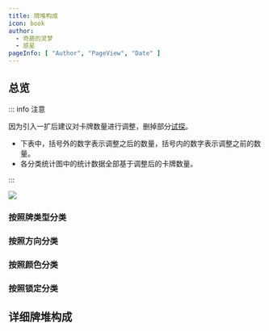 ```yaml
---
title: 牌堆构成
icon: book
author:
  - 奇葩的灵梦
  - 惑星
pageInfo: [ "Author", "PageView", "Date" ]
---
```


## 总览

::: info 注意

因为引入一扩后建议对卡牌数量进行调整，删掉部分[试探](card.md)。
- 下表中，括号外的数字表示调整之后的数量，括号内的数字表示调整之前的数量。
- 各分类统计图中的统计数据全部基于调整后的卡牌数量。

:::

![](/images/deck.png)

### 按照牌类型分类

<DeckCard></DeckCard>

### 按照方向分类

<DeckPie
  :labels='["←", "↑", "→"]'
  :data='[38, 34, 38]'
  :colors='["#ff4069", "#36a2eb", "#ff9f40"]'
  :rotation='180'
/>

### 按照颜色分类

<DeckPie
  :labels='["红", "红黑", "黑", "蓝黑", "蓝", "红蓝"]'
  :data='[25, 12, 32, 12, 25, 4]'
  :colors='["#ed6e86", "#9e4a5a", "#a0a0a0", "#3a6b99", "#57a0e5", "#9268f7"]'
  :rotation='2 / 110 * 360'
/>

### 按照锁定分类

<DeckPie
  :labels='["锁定", "无锁"]'
  :data='[41, 69]'
  :colors='["#ff4069", "#36a2eb"]'
/>

## 详细牌堆构成

<el-switch
  inactive-text="显示数量调整后卡牌"
  active-text="显示全部118张卡牌"
  v-model="disableLines"
  inline-prompt
  style="--el-switch-off-color: #13ce66"
/>

<el-table :data="deck" border>
  <el-table-column
    prop="name"
    label="卡牌"
    min-width="90"
    align="center"
    :filters="[
      { text: '试探', value: '试探' },
      { text: '平衡', value: '平衡' },
      { text: '威逼', value: '威逼' },
      { text: '利诱', value: '利诱' },
      { text: '澄清', value: '澄清' },
      { text: '破译', value: '破译' },
      { text: '调包', value: '调包' },
      { text: '截获', value: '截获' },
      { text: '误导', value: '误导' },
      { text: '风云变幻', value: '风云变幻' },
      { text: '密令', value: '密令' },
      { text: '调虎离山', value: '调虎离山' },
      { text: '欲擒故纵', value: '欲擒故纵' },
    ]"
    :filter-method="filterHandler"
  />
  <el-table-column prop="color" sortable label="颜色" min-width="80" align="center">
    <template #default="scope">
      <div v-html="getColor(scope.row.color)"></div>
    </template>
  </el-table-column>
  <el-table-column prop="dir" sortable label="方向" min-width="80" align="center">
    <template #default="scope">
      {{ scope.row.dir == "Up" ? "&uarr;" : scope.row.dir == "Left" ? "&larr;" : "&rarr;" }}
    </template>
  </el-table-column>
  <el-table-column prop="lockable" label="锁定" min-width="60" align="center">
    <template #default="scope">
      {{ scope.row.lockable ? "锁定" : "" }}
    </template>
  </el-table-column>
  <el-table-column label="备注" align="center">
    <template #default="scope">
      <div v-html="getComment(scope.row.name, scope.row.comment)"></div>
    </template>
  </el-table-column>
</el-table>

<script setup>
import { ref, computed } from "vue";
import { ElTable, ElTableColumn, ElSwitch } from "element-plus";
import DeckCard from "@DeckCard";
import DeckPie from "@DeckPie";

const filterHandler = (value, row, column) => {
  const property = column['property'];
  return row[property] === value;
};

const getColor = (colors) => {
  return colors.map((color) => {
    let innerText = "";
    switch (color) {
    case "Red": innerText = "红"; break;
    case "Blue": innerText = "蓝"; break;
    case "Black": innerText = "黑"; break;
    }
    return `<span class="${color.toLowerCase()}">${innerText}</span>`;
  }).join("");
};

const getComment = (name, comment) => {
  if (name === "试探") {
    let s = `<span style="color:white; background-color:var(--red-color);">`;
    s += comment.includes("Red") ? "+1" : "-1";
    s += `</span><span style="color:white; background-color:var(--blue-color);">`;
    s += comment.includes("Blue") ? "+1" : "-1";
    s += `</span><span style="color:white; background-color:var(--green-color);">`;
    s += comment.includes("Black") ? "+1" : "-1";
    s += `</span>`;
    return s;
  } else if (name === "密令") {
    let s = "";
    for (let i in comment) {
      s += `<span style="color:white; background-color:var(--${comment[i].toLowerCase()}-color);">`;
      switch (Number(i)) {
      case 0: s += "东"; break;
      case 1: s += "西"; break;
      case 2: s += "静"; break;
      }
      s += "</span>";
    }
    return s;
  }
  return comment;
};

const deck1 = [
  {id: 1, name: "试探", color: ["Black"], dir: "Right", lockable: false, comment: ["Black"]},
  {id: 2, name: "试探", color: ["Black"], dir: "Right", lockable: false, comment: ["Blue"]},
  {id: 3, name: "试探", color: ["Black"], dir: "Right", lockable: false, comment: ["Red", "Black"]},
  {id: 4, name: "试探", color: ["Black"], dir: "Left", lockable: false, comment: ["Red", "Blue"]},
  {id: 5, name: "试探", color: ["Black"], dir: "Left", lockable: false, comment: ["Blue", "Black"]},
  {id: 6, name: "试探", color: ["Black"], dir: "Left", lockable: false, comment: ["Red"]},
  {id: 7, name: "试探", color: ["Red"], dir: "Right", lockable: false, comment: ["Black"]},
  {id: 8, name: "试探", color: ["Red"], dir: "Right", lockable: false, comment: ["Blue"]},
  {id: 9, name: "试探", color: ["Red"], dir: "Right", lockable: false, comment: ["Red", "Black"]},
  {id: 10, name: "试探", color: ["Red"], dir: "Left", lockable: false, comment: ["Red", "Blue"]},
  {id: 11, name: "试探", color: ["Red"], dir: "Left", lockable: false, comment: ["Blue", "Black"]},
  {id: 12, name: "试探", color: ["Red"], dir: "Left", lockable: false, comment: ["Red"]},
  {id: 13, name: "试探", color: ["Blue"], dir: "Right", lockable: false, comment: ["Black"]},
  {id: 14, name: "试探", color: ["Blue"], dir: "Right", lockable: false, comment: ["Blue"]},
  {id: 15, name: "试探", color: ["Blue"], dir: "Right", lockable: false, comment: ["Red", "Black"]},
  {id: 16, name: "试探", color: ["Blue"], dir: "Left", lockable: false, comment: ["Red", "Blue"]},
  {id: 17, name: "试探", color: ["Blue"], dir: "Left", lockable: false, comment: ["Blue", "Black"]},
  {id: 18, name: "试探", color: ["Blue"], dir: "Left", lockable: false, comment: ["Red"]},
  {id: 19, name: "平衡", color: ["Black"], dir: "Left", lockable: true},
  {id: 20, name: "平衡", color: ["Black"], dir: "Right", lockable: true},
  {id: 21, name: "平衡", color: ["Blue"], dir: "Left", lockable: true},
  {id: 22, name: "平衡", color: ["Red"], dir: "Right", lockable: true},
  {id: 23, name: "平衡", color: ["Red", "Black"], dir: "Up", lockable: false},
  {id: 24, name: "平衡", color: ["Blue", "Black"], dir: "Up", lockable: false},
  {id: 25, name: "平衡", color: ["Red", "Black"], dir: "Left", lockable: false},
  {id: 26, name: "平衡", color: ["Blue", "Black"], dir: "Right", lockable: false},
  {id: 27, name: "威逼", color: ["Red"], dir: "Left", lockable: false},
  {id: 28, name: "威逼", color: ["Red"], dir: "Left", lockable: false},
  {id: 29, name: "威逼", color: ["Red"], dir: "Left", lockable: false},
  {id: 30, name: "威逼", color: ["Red"], dir: "Right", lockable: false},
  {id: 31, name: "威逼", color: ["Blue"], dir: "Left", lockable: false},
  {id: 32, name: "威逼", color: ["Blue"], dir: "Right", lockable: false},
  {id: 33, name: "威逼", color: ["Blue"], dir: "Right", lockable: false},
  {id: 34, name: "威逼", color: ["Blue"], dir: "Right", lockable: false},
  {id: 35, name: "威逼", color: ["Black"], dir: "Left", lockable: false},
  {id: 36, name: "威逼", color: ["Black"], dir: "Left", lockable: false},
  {id: 37, name: "威逼", color: ["Black"], dir: "Right", lockable: false},
  {id: 38, name: "威逼", color: ["Black"], dir: "Right", lockable: false},
  {id: 39, name: "威逼", color: ["Blue", "Black"], dir: "Left", lockable: false},
  {id: 40, name: "威逼", color: ["Red", "Black"], dir: "Right", lockable: false},
  {id: 41, name: "利诱", color: ["Black"], dir: "Left", lockable: true},
  {id: 42, name: "利诱", color: ["Black"], dir: "Right", lockable: true},
  {id: 43, name: "利诱", color: ["Black"], dir: "Left", lockable: true},
  {id: 44, name: "利诱", color: ["Black"], dir: "Right", lockable: true},
  {id: 45, name: "利诱", color: ["Black"], dir: "Left", lockable: true},
  {id: 46, name: "利诱", color: ["Black"], dir: "Right", lockable: true},
  {id: 47, name: "利诱", color: ["Blue"], dir: "Left", lockable: true},
  {id: 48, name: "利诱", color: ["Red"], dir: "Right", lockable: true},
  {id: 49, name: "澄清", color: ["Red"], dir: "Up", lockable: true},
  {id: 50, name: "澄清", color: ["Red"], dir: "Up", lockable: true},
  {id: 51, name: "澄清", color: ["Black"], dir: "Up", lockable: true},
  {id: 52, name: "澄清", color: ["Black"], dir: "Up", lockable: true},
  {id: 53, name: "澄清", color: ["Blue"], dir: "Up", lockable: true},
  {id: 54, name: "澄清", color: ["Blue"], dir: "Up", lockable: true},
  {id: 55, name: "澄清", color: ["Black"], dir: "Up", lockable: true},
  {id: 56, name: "澄清", color: ["Black"], dir: "Up", lockable: true},
  {id: 57, name: "破译", color: ["Red", "Black"], dir: "Left", lockable: true},
  {id: 58, name: "破译", color: ["Blue", "Black"], dir: "Left", lockable: true},
  {id: 59, name: "破译", color: ["Red"], dir: "Left", lockable: true},
  {id: 60, name: "破译", color: ["Blue"], dir: "Left", lockable: true},
  {id: 61, name: "破译", color: ["Black"], dir: "Left", lockable: true},
  {id: 62, name: "破译", color: ["Red", "Black"], dir: "Right", lockable: true},
  {id: 63, name: "破译", color: ["Blue", "Black"], dir: "Right", lockable: true},
  {id: 64, name: "破译", color: ["Red"], dir: "Right", lockable: true},
  {id: 65, name: "破译", color: ["Blue"], dir: "Right", lockable: true},
  {id: 66, name: "破译", color: ["Black"], dir: "Right", lockable: true},
  {id: 67, name: "调包", color: ["Red"], dir: "Up", lockable: false},
  {id: 68, name: "调包", color: ["Red"], dir: "Left", lockable: false},
  {id: 69, name: "调包", color: ["Red"], dir: "Right", lockable: false},
  {id: 70, name: "调包", color: ["Blue"], dir: "Up", lockable: false},
  {id: 71, name: "调包", color: ["Blue"], dir: "Left", lockable: false},
  {id: 72, name: "调包", color: ["Blue"], dir: "Right", lockable: false},
  {id: 73, name: "调包", color: ["Black"], dir: "Left", lockable: false},
  {id: 74, name: "调包", color: ["Black"], dir: "Right", lockable: false},
  {id: 75, name: "调包", color: ["Red", "Black"], dir: "Up", lockable: false},
  {id: 76, name: "调包", color: ["Red", "Black"], dir: "Right", lockable: false},
  {id: 77, name: "调包", color: ["Blue", "Black"], dir: "Up", lockable: false},
  {id: 78, name: "调包", color: ["Blue", "Black"], dir: "Left", lockable: false},
  {id: 79, name: "截获", color: ["Red"], dir: "Up", lockable: false},
  {id: 80, name: "截获", color: ["Red"], dir: "Up", lockable: false},
  {id: 81, name: "截获", color: ["Red"], dir: "Up", lockable: true},
  {id: 82, name: "截获", color: ["Blue"], dir: "Up", lockable: false},
  {id: 83, name: "截获", color: ["Blue"], dir: "Up", lockable: false},
  {id: 84, name: "截获", color: ["Blue"], dir: "Up", lockable: true},
  {id: 85, name: "截获", color: ["Black"], dir: "Up", lockable: false},
  {id: 86, name: "截获", color: ["Black"], dir: "Up", lockable: false},
  {id: 87, name: "截获", color: ["Black"], dir: "Up", lockable: true},
  {id: 88, name: "截获", color: ["Black"], dir: "Up", lockable: true},
  {id: 89, name: "截获", color: ["Blue", "Black"], dir: "Up", lockable: false},
  {id: 90, name: "截获", color: ["Red", "Black"], dir: "Up", lockable: false},
  {id: 91, name: "误导", color: ["Red"], dir: "Up", lockable: false},
  {id: 92, name: "误导", color: ["Red"], dir: "Left", lockable: false},
  {id: 93, name: "误导", color: ["Red"], dir: "Right", lockable: false},
  {id: 94, name: "误导", color: ["Blue"], dir: "Up", lockable: false},
  {id: 95, name: "误导", color: ["Blue"], dir: "Left", lockable: false},
  {id: 96, name: "误导", color: ["Blue"], dir: "Right", lockable: false},
  {id: 97, name: "误导", color: ["Black"], dir: "Left", lockable: false},
  {id: 98, name: "误导", color: ["Black"], dir: "Right", lockable: false},
  {id: 99, name: "误导", color: ["Blue", "Black"], dir: "Left", lockable: false},
  {id: 100, name: "误导", color: ["Red", "Black"], dir: "Right", lockable: false},
  {id: 101, name: "风云变幻", color: ["Black"], dir: "Up", lockable: true},
  {id: 102, name: "风云变幻", color: ["Black"], dir: "Up", lockable: true},
  {id: 103, name: "密令", color: ["Blue", "Black"], dir: "Up", lockable: true, comment: ["Blue", "Black", "Red"]},
  {id: 104, name: "密令", color: ["Blue"], dir: "Right", lockable: false, comment: ["Black", "Blue", "Red"]},
  {id: 105, name: "密令", color: ["Blue"], dir: "Left", lockable: false, comment: ["Blue", "Red", "Black"]},
  {id: 106, name: "密令", color: ["Red", "Black"], dir: "Up", lockable: true, comment: ["Red", "Black", "Blue"]},
  {id: 107, name: "密令", color: ["Red"], dir: "Left", lockable: false, comment: ["Black", "Red", "Blue"]},
  {id: 108, name: "密令", color: ["Red"], dir: "Right", lockable: false, comment: ["Red", "Blue", "Black"]},
  {id: 109, name: "调虎离山", color: ["Black"], dir: "Up", lockable: false},
  {id: 110, name: "调虎离山", color: ["Black"], dir: "Up", lockable: true},
  {id: 111, name: "调虎离山", color: ["Red", "Black"], dir: "Left", lockable: true},
  {id: 112, name: "调虎离山", color: ["Blue", "Black"], dir: "Right", lockable: true},
  {id: 113, name: "欲擒故纵", color: ["Red", "Black"], dir: "Up", lockable: false},
  {id: 114, name: "欲擒故纵", color: ["Red", "Blue"], dir: "Left", lockable: false},
  {id: 115, name: "欲擒故纵", color: ["Red", "Blue"], dir: "Right", lockable: false},
  {id: 116, name: "欲擒故纵", color: ["Blue", "Black"], dir: "Up", lockable: false},
  {id: 117, name: "欲擒故纵", color: ["Red", "Blue"], dir: "Left", lockable: false},
  {id: 118, name: "欲擒故纵", color: ["Red", "Blue"], dir: "Right", lockable: false},
];
const disabledLines = [0, 3, 8, 11, 13, 16, 54, 55];
const deck2 = deck1.filter((card) => !disabledLines.includes(card.id - 1));
const disableLines = ref(false); 
const deck = computed(() => disableLines.value ? deck1 : deck2);
</script>

<style scoped>
:deep(.el-table__header-wrapper .el-table__header) {
  margin: 0;
}

:deep(.el-table__body-wrapper .el-table__body) {
  margin: 0;
}

:deep(th) {
  border: none;
}

:deep(td) {
  border: none;
}
</style>
